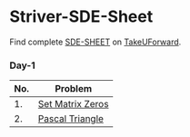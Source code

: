 # Striver-SDE-Sheet

Find complete [SDE-SHEET](https://takeuforward.org/interviews/strivers-sde-sheet-top-coding-interview-problems/) on [TakeUForward](https://takeuforward.org/interviews/strivers-sde-sheet-top-coding-interview-problems/).

### Day-1

| No. | Problem                                       |
| --- | --------------------------------------------- |
| 1.  | [Set Matrix Zeros](DAY_1/1_setMatrixZeros.md) |
| 2.   | [Pascal Triangle](DAY_1/2_pascalTriangle.md)                        |
